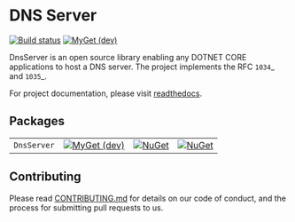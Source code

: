 # DNS Server

[![Build status](https://ci.appveyor.com/api/projects/status/sr0ee1m56dvgv2d0?svg=true)](https://ci.appveyor.com/project/simpleidserver/dnsserver)
[![MyGet (dev)](https://img.shields.io/myget/advance-ict/v/DnsServer.svg)](http://myget.org/gallery/advance-ict)

DnsServer is an open source library enabling any DOTNET CORE applications to host a DNS server.
The project implements the RFC `1034`_ and `1035`_.

For project documentation, please visit [readthedocs](https://dnsserver.readthedocs.io/en/latest/).

## Packages

|             |      																															  																					                           |																									|																																				|
| ----------- | ------------------------------------------------------------------------------------------------------------------------------------------ | --------------------------------------------------------------------------------------------------| -------------------------------------------------------------------------------------------------- |
| `DnsServer` | [![MyGet (dev)](https://img.shields.io/myget/advance-ict/v/DnsServer.svg)](https://www.myget.org/feed/advance-ict/package/nuget/DnsServer) | [![NuGet](https://img.shields.io/nuget/v/DnsServer.svg)](https://nuget.org/packages/DnsServer)    | [![NuGet](https://img.shields.io/nuget/dt/DnsServer.svg)](https://nuget.org/packages/DnsServer) 	|


## Contributing

Please read [CONTRIBUTING.md](CONTRIBUTING.md) for details on our code of conduct, and the process for submitting pull requests to us.